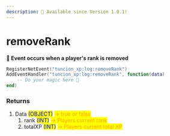 ```yaml
---
description: 🔧 Available since Version 1.0.1!
---
```


# removeRank

&#x20;**📢 Event occurs when a player's rank is removed**

```lua
RegisterNetEvent("tuncion_xp:log:removeRank")
AddEventHandler("tuncion_xp:log:removeRank", function(data)
    -- Do your magic here 💫
end)
```

### Returns

1. Data <mark style="color:blue;">(OBJECT)</mark> <mark style="color:orange;">-> true or false</mark>
   1. rank <mark style="color:blue;">(INT)</mark> <mark style="color:orange;">-> Players current rank</mark>
   2. totalXP <mark style="color:blue;">(INT)</mark> <mark style="color:orange;">-> Players current total XP</mark>

